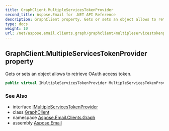 ```yaml
---
title: GraphClient.MultipleServicesTokenProvider
second_title: Aspose.Email for .NET API Reference
description: GraphClient property. Gets or sets an object allows to retrieve OAuth access token
type: docs
weight: 10
url: /net/aspose.email.clients.graph/graphclient/multipleservicestokenprovider/
---
```

## GraphClient.MultipleServicesTokenProvider property

Gets or sets an object allows to retrieve OAuth access token.

```csharp
public virtual IMultipleServicesTokenProvider MultipleServicesTokenProvider { get; set; }
```

### See Also

* interface [IMultipleServicesTokenProvider](../../../aspose.email.clients/imultipleservicestokenprovider/)
* class [GraphClient](../)
* namespace [Aspose.Email.Clients.Graph](../../graphclient/)
* assembly [Aspose.Email](../../../)


